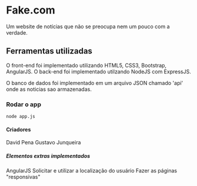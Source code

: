 # Fake.com

Um website de notícias que não se preocupa nem um pouco com a verdade.


## Ferramentas utilizadas
O front-end foi implementado utilizando HTML5, CSS3, Bootstrap, AngularJS.
O back-end foi implementado utilzando NodeJS com ExpressJS.

O banco de dados foi implementado em um arquivo JSON chamado 'api' onde as noticias sao armazenadas.



### Rodar o app 

    node app.js


#### Criadores

David Pena
Gustavo Junqueira

##### Elementos extras implementados

AngularJS
Solicitar e utilizar a localização do usuário
Fazer as páginas "responsivas"